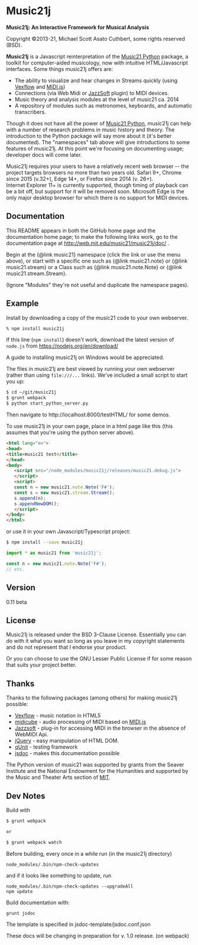 Music21j
=========

**Music21j: An Interactive Framework for Musical Analysis**

Copyright &copy;2013-21, Michael Scott Asato Cuthbert, some rights reserved (BSD).

**Music21j** is a Javascript reinterpretation of the [Music21 Python] package,
a toolkit for computer-aided musicology, now with intuitive HTML/Javascript
interfaces. Some things music21j offers are:

  - The ability to visualize and hear changes in Streams quickly (using [Vexflow] and [MIDI.js])
  - Connections (via Web Midi or [JazzSoft] plugin) to MIDI devices.
  - Music theory and analysis modules at the level of music21 ca. 2014
  - A repository of modules such as metronomes, keyboards, and automatic transcribers.

Though it does not have all the power of [Music21 Python], music21j can help with
a number of research problems in music history and theory. The introduction to the
Python package will say more about it (it's better documented). The "namespaces"
tab above will give introductions to some features of music21j. At this
point we're focusing on documenting usage; developer docs will come
later.

Music21j requires your users to have a relatively recent web browser -- the project
targets browsers no more than two years old.
Safari 9+, Chrome since 2015 (v.32+), Edge 14+, or Firefox since 2014 (v. 26+).  
Internet Explorer 11+ is currently supported, though timing of playback can be a bit off, but
support for it will be removed soon.  Microsoft Edge is the only major desktop browser for which
there is no support for MIDI devices.

Documentation
-------------
This README appears in both the GitHub home page and the documentation
home page; to make the following links work, go to the documentation
page at http://web.mit.edu/music21/music21j/doc/ .

Begin at the {@link music21} namespace (click the link or use the
menu above), or start with
a specific one such as {@link music21.note} or {@link music21.stream}
or a Class such as {@link music21.note.Note} or {@link music21.stream.Stream}.

(Ignore "Modules" they're not useful and duplicate the namespace pages).

Example
--------
Install by downloading a copy of the music21 code to your own webserver.

```sh
% npm install music21j
```


If this line (`npm install`) doesn't work, download the
latest version of `node.js` from https://nodejs.org/en/download/
  
A guide to installing music21j on Windows would be appreciated.

The files in music21j are best viewed by running your own
webserver (rather than using `file:///...` links). We've
included a small script to start you up:

```sh
$ cd ~/git/music21j
$ grunt webpack
$ python start_python_server.py
```

Then navigate to http://localhost:8000/testHTML/ for some demos.

To use music21j in your own page, place in a html page like this (this assumes that you're
using the python server above).

```html
<html lang="en">
<head>
<title>music21 test</title>
</head>
<body>
   <script src="/node_modules/music21j/releases/music21.debug.js">
   </script>
   <script>
   const n = new music21.note.Note('F#');
   const s = new music21.stream.Stream();
   s.append(n);
   s.appendNewDOM();
   </script>
</body>
</html>
```

or use it in your own Javascript/Typescript project:

```sh
$ npm install --save music21j
```
```javascript
import * as music21 from 'music21j';

const n = new music21.note.Note('F#');
// etc.
```

Version
--------
0.11 beta


License
--------
Music21j is released under the BSD 3-Clause License. Essentially you
can do with it what you want so long as you leave in my copyright statements
and do not represent that I endorse your product.

Or you can choose to use the GNU Lesser Public License if for some reason
that suits your project better.

Thanks
-----------

Thanks to the following packages (among others) for making music21j possible:

* [Vexflow] - music notation in HTML5
* [midicube] - audio processing of MIDI based on [MIDI.js]
* [Jazzsoft] - plug-in for accessing MIDI in the browser in the absence of WebMIDI Api.
* [jQuery] - easy manipulation of HTML DOM.
* [qUnit] - testing framework
* [jsdoc] - makes this documentation possible

The Python version of music21 was supported by grants from
the Seaver Institute and the National Endowment for the Humanities
and supported by the Music and Theater Arts section of [MIT].


[MIT]:http://web.mit.edu
[music21 python]:http://web.mit.edu/music21/
[midicube]:https://github.com/mscuthbert/midicube
[Vexflow]:http://www.vexflow.com
[MIDI.js]:http://mudcu.be/midi-js/
[Jazzsoft]:http://jazz-soft.net
[jQuery]:http://jquery.com
[qUnit]:http://qunitjs.com
[jsdoc]:http://usejsdoc.org


Dev Notes
----------------
Build with

```sh
$ grunt webpack

or

$ grunt webpack watch
```

Before building, every once in a while run (in the music21j directory)

```
node_modules/.bin/npm-check-updates
```

and if it looks like something to update, run

```
node_modules/.bin/npm-check-updates --upgradeAll
npm update
```

Build documentation with:

```
grunt jsdoc
```

The template is specified in jsdoc-template/jsdoc.conf.json

These docs will be changing in preparation for v. 1.0 release. (on webpack)


